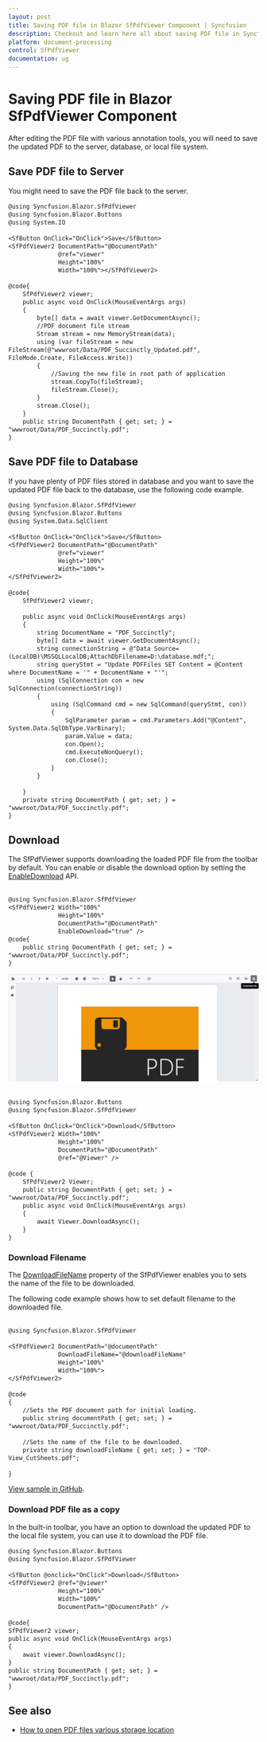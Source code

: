 ```yaml
---
layout: post
title: Saving PDF file in Blazor SfPdfViewer Component | Syncfusion
description: Checkout and learn here all about saving PDF file in Syncfusion Blazor SfPdfViewer component and more.
platform: document-processing
control: SfPdfViewer
documentation: ug
---
```


# Saving PDF file in Blazor SfPdfViewer Component

After editing the PDF file with various annotation tools, you will need to save the updated PDF to the server, database, or local file system.

## Save PDF file to Server

You might need to save the PDF file back to the server.

```cshtml
@using Syncfusion.Blazor.SfPdfViewer
@using Syncfusion.Blazor.Buttons
@using System.IO

<SfButton OnClick="OnClick">Save</SfButton>
<SfPdfViewer2 DocumentPath="@DocumentPath"
              @ref="viewer"
              Height="100%"
              Width="100%"></SfPdfViewer2>

@code{  
    SfPdfViewer2 viewer;
    public async void OnClick(MouseEventArgs args)
    {
        byte[] data = await viewer.GetDocumentAsync();
        //PDF document file stream
        Stream stream = new MemoryStream(data);
        using (var fileStream = new FileStream(@"wwwroot/Data/PDF_Succinctly_Updated.pdf", FileMode.Create, FileAccess.Write))
        {
            //Saving the new file in root path of application
            stream.CopyTo(fileStream);
            fileStream.Close();
        }
        stream.Close();
    }
    public string DocumentPath { get; set; } = "wwwroot/Data/PDF_Succinctly.pdf";
}
```

## Save PDF file to Database

If you have plenty of PDF files stored in database and you want to save the updated PDF file back to the database, use the following code example.

```cshtml
@using Syncfusion.Blazor.SfPdfViewer
@using Syncfusion.Blazor.Buttons
@using System.Data.SqlClient

<SfButton OnClick="OnClick">Save</SfButton>
<SfPdfViewer2 DocumentPath="@DocumentPath"
              @ref="viewer"
              Height="100%"
              Width="100%">
</SfPdfViewer2>

@code{
    SfPdfViewer2 viewer;

    public async void OnClick(MouseEventArgs args)
    {
        string DocumentName = "PDF_Succinctly";
        byte[] data = await viewer.GetDocumentAsync();
        string connectionString = @"Data Source=(LocalDB)\MSSQLLocalDB;AttachDbFilename=D:\database.mdf;";
        string queryStmt = "Update PDFFiles SET Content = @Content where DocumentName = '" + DocumentName + "'";
        using (SqlConnection con = new SqlConnection(connectionString))
        {
            using (SqlCommand cmd = new SqlCommand(queryStmt, con))
            {
                SqlParameter param = cmd.Parameters.Add("@Content", System.Data.SqlDbType.VarBinary);
                param.Value = data;
                con.Open();
                cmd.ExecuteNonQuery();
                con.Close();
            }
        }

    }
    private string DocumentPath { get; set; } = "wwwroot/Data/PDF_Succinctly.pdf";
}
```

## Download

The SfPdfViewer supports downloading the loaded PDF file from the toolbar by default. You can enable or disable the download option by setting the [EnableDownload](https://help.syncfusion.com/cr/blazor/Syncfusion.Blazor.SfPdfViewer.PdfViewerBase.html#Syncfusion_Blazor_SfPdfViewer_PdfViewerBase_EnableDownload) API.

```cshtml

@using Syncfusion.Blazor.SfPdfViewer
<SfPdfViewer2 Width="100%"
              Height="100%"
              DocumentPath="@DocumentPath"
              EnableDownload="true" />
@code{
    public string DocumentPath { get; set; } = "wwwroot/Data/PDF_Succinctly.pdf";
}

```

![Blazor SfPdfViewer with Download Option](../../PDF-Viewer-Classic/blazor/images/blazor-pdfviewer-download-option.png)


```cshtml

@using Syncfusion.Blazor.Buttons
@using Syncfusion.Blazor.SfPdfViewer

<SfButton OnClick="OnClick">Download</SfButton>
<SfPdfViewer2 Width="100%"
              Height="100%"
              DocumentPath="@DocumentPath"
              @ref="@Viewer" />

@code {
    SfPdfViewer2 Viewer;
    public string DocumentPath { get; set; } = "wwwroot/Data/PDF_Succinctly.pdf";
    public async void OnClick(MouseEventArgs args)
    {
        await Viewer.DownloadAsync();
    }
}

```

### Download Filename

The [DownloadFileName](https://help.syncfusion.com/cr/blazor/Syncfusion.Blazor.SfPdfViewer.PdfViewerBase.html#Syncfusion_Blazor_SfPdfViewer_PdfViewerBase_DownloadFileName) property of the SfPdfViewer enables you to sets the name of the file to be downloaded.

The following code example shows how to set default filename to the downloaded file.

```cshtml

@using Syncfusion.Blazor.SfPdfViewer

<SfPdfViewer2 DocumentPath="@documentPath"
              DownloadFileName="@downloadFileName"
              Height="100%"
              Width="100%">
</SfPdfViewer2>

@code
{
    //Sets the PDF document path for initial loading.
    public string documentPath { get; set; } = "wwwroot/Data/PDF_Succinctly.pdf";

    //Sets the name of the file to be downloaded.
    private string downloadFileName { get; set; } = "TOP-View_CutSheets.pdf";

}

```
[View sample in GitHub](https://github.com/SyncfusionExamples/blazor-pdf-viewer-examples/tree/master/Load%20and%20Save/Modify%20the%20file%20name).

### Download PDF file as a copy

In the built-in toolbar, you have an option to download the updated PDF to the local file system, you can use it to download the PDF file.

```cshtml
@using Syncfusion.Blazor.Buttons
@using Syncfusion.Blazor.SfPdfViewer

<SfButton @onclick="OnClick">Download</SfButton>
<SfPdfViewer2 @ref="@viewer"
              Height="100%"
              Width="100%"
              DocumentPath="@DocumentPath" />

@code{
SfPdfViewer2 viewer;
public async void OnClick(MouseEventArgs args)
{
    await viewer.DownloadAsync();
}
public string DocumentPath { get; set; } = "wwwroot/data/PDF_Succinctly.pdf";
}
```

## See also

* [How to open PDF files various storage location](./opening-pdf-file)
